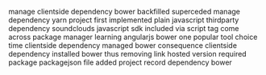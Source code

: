 manage clientside dependency bower backfilled superceded manage dependency yarn project first implemented plain javascript thirdparty dependency soundclouds javascript sdk included via script tag come across package manager learning angularjs bower one popular tool choice time clientside dependency managed bower consequence clientside dependency installed bower thus removing link hosted version required package packagejson file added project record dependency bower